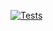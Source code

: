 [![Tests](https://github.com/JasonPhillips-Axuall/adventofcode/actions/workflows/main.yaml/badge.svg)](https://github.com/JasonPhillips-Axuall/adventofcode/actions/workflows/main.yaml)
